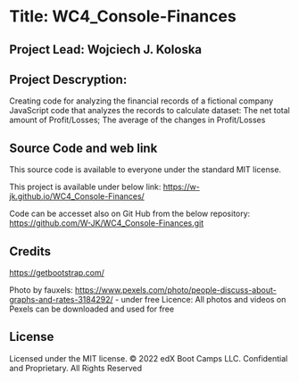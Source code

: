 # Title: WC4_Console-Finances

## Project Lead: Wojciech J. Koloska


## Project Descryption: 
Creating code for analyzing the financial records of a fictional company
JavaScript code that analyzes the records to calculate dataset: The net total amount of Profit/Losses; The average of the changes in Profit/Losses

## Source Code and web link

This source code is available to everyone under the standard MIT license.

This project is available under below link:
 https://w-jk.github.io/WC4_Console-Finances/

Code can be accesset also on Git Hub from the below repository: 
https://github.com/W-JK/WC4_Console-Finances.git

## Credits

https://getbootstrap.com/


Photo by fauxels: https://www.pexels.com/photo/people-discuss-about-graphs-and-rates-3184292/ - under free Licence: 
All photos and videos on Pexels can be downloaded and used for free

## License 

Licensed under the MIT license.
© 2022 edX Boot Camps LLC. Confidential and Proprietary. All Rights Reserved

